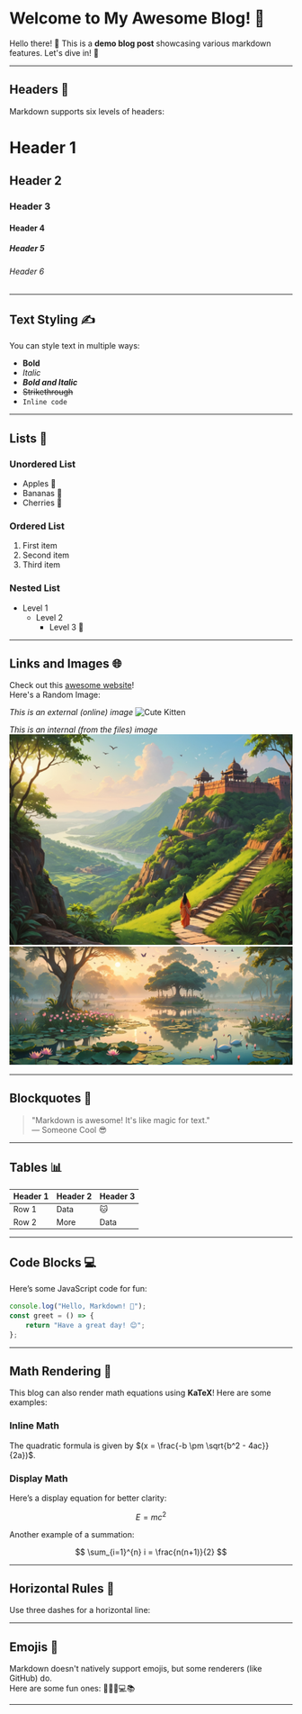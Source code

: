 # Welcome to My Awesome Blog! 🎉

Hello there! 👋 This is a **demo blog post** showcasing various markdown features. Let's dive in! 🚀

---

## Headers 🌟

Markdown supports six levels of headers:

# Header 1
## Header 2
### Header 3
#### Header 4
##### Header 5
###### Header 6

---

## Text Styling ✍️

You can style text in multiple ways:

- **Bold**
- *Italic*
- ***Bold and Italic***
- ~~Strikethrough~~
- `Inline code`

---

## Lists 📝

### Unordered List
- Apples 🍎
- Bananas 🍌
- Cherries 🍒

### Ordered List
1. First item
2. Second item
3. Third item

### Nested List
- Level 1
  - Level 2
    - Level 3 🎯

---

## Links and Images 🌐

Check out this [awesome website](https://www.example.com)!  
Here's a Random Image:  

*This is an external (online) image*
![Cute Kitten](https://picsum.photos/200/300)

*This is an internal (from the files) image*
![Cute Kitten](../images/sample.png)
![Cute Kitten](../images/sample2.png)

---

## Blockquotes 💬

> "Markdown is awesome! It's like magic for text."  
> — Someone Cool 😎

---

## Tables 📊

| Header 1 | Header 2 | Header 3 |
|----------|----------|----------|
| Row 1    | Data     | 🐱      |
| Row 2    | More     | Data    |

---

## Code Blocks 💻

Here’s some JavaScript code for fun:

```javascript
console.log("Hello, Markdown! 🌟");
const greet = () => {
    return "Have a great day! 😊";
};
```

---

## Math Rendering 🧮

This blog can also render math equations using **KaTeX**! Here are some examples:

### Inline Math
The quadratic formula is given by $(x = \frac{-b \pm \sqrt{b^2 - 4ac}}{2a})$.

### Display Math
Here’s a display equation for better clarity:

$$
E = mc^2
$$

Another example of a summation:

$$
\sum_{i=1}^{n} i = \frac{n(n+1)}{2}
$$

---

## Horizontal Rules 🔗

Use three dashes for a horizontal line:

---

## Emojis 🎉

Markdown doesn't natively support emojis, but some renderers (like GitHub) do.  
Here are some fun ones: 🎈✨🎨💻📚

---